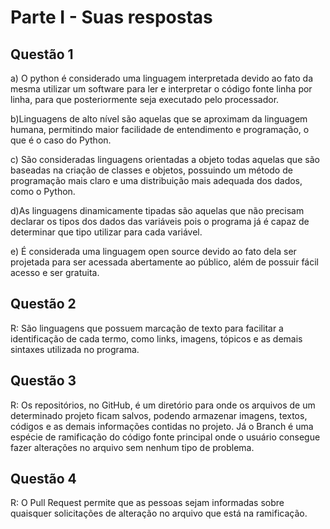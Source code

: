 # Parte I - Suas respostas

## Questão 1

a) O python é considerado uma linguagem interpretada devido ao fato da mesma utilizar um software para ler e interpretar o código fonte linha por linha, para que posteriormente seja executado pelo processador.

b)Linguagens de alto nível são aquelas que se aproximam da linguagem humana, permitindo maior facilidade de entendimento e programação, o que é o caso do Python.

c) São consideradas linguagens orientadas a objeto todas aquelas que são baseadas na criação de classes e objetos, possuindo um método de programação mais claro e uma distribuição mais adequada dos dados, como o Python.

d)As linguagens dinamicamente tipadas são aquelas que não precisam declarar os tipos dos dados das variáveis pois o programa já é capaz de determinar que tipo utilizar para cada variável.  

e) É considerada uma linguagem open source devido ao fato dela ser projetada para ser acessada abertamente ao público, além de possuir fácil acesso e ser gratuita. 


## Questão 2
R:  São linguagens que possuem marcação de texto para facilitar a identificação de cada termo, como links, imagens, tópicos e as demais sintaxes utilizada no programa.


## Questão 3
R: Os repositórios, no GitHub, é um diretório para onde os arquivos de um determinado projeto ficam salvos, podendo armazenar imagens, textos, códigos e as demais informações contidas no projeto. Já o Branch é uma espécie de ramificação do código fonte principal onde o usuário consegue fazer alterações no arquivo sem nenhum tipo de problema.


## Questão 4
R: O Pull Request permite que as pessoas sejam informadas sobre quaisquer solicitações de alteração no arquivo que está na ramificação.
